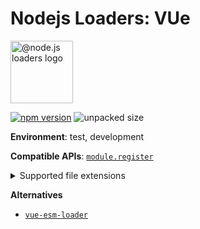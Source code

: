 # Nodejs Loaders: VUe

<img src="https://raw.githubusercontent.com/nodejs-loaders/nodejs-loaders/refs/heads/main/logo.svg" height="100" width="100" alt="@node.js loaders logo" />

[![npm version](https://img.shields.io/npm/v/@nodejs-loaders/yaml.svg)](https://www.npmjs.com/package/@nodejs-loaders/yaml)
![unpacked size](https://img.shields.io/npm/unpacked-size/@nodejs-loaders/yaml)

**Environment**: test, development

**Compatible APIs**: [`module.register`](https://nodejs.org/api/module.html#moduleregisterspecifier-parenturl-options)

<!--
todo(@AugustinMauroy): Add a description of the loader.
-->

<details>
<summary>Supported file extensions</summary>

* `.vue`
</details>

**Alternatives**

* [`vue-esm-loader`](https://www.npmjs.com/package/vue-esm-loader)
